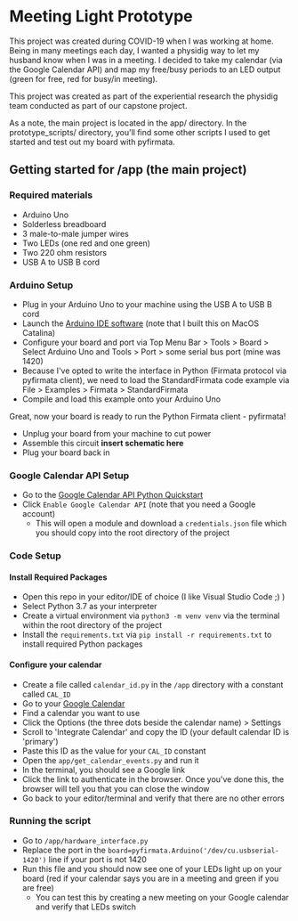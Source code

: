 # Meeting Light Prototype
This project was created during COVID-19 when I was working at home. Being in many meetings each day, I wanted a physidig way to let my husband know when I was in a meeting. I decided to take my calendar (via the Google Calendar API) and map my free/busy periods to an LED output (green for free, red for busy/in meeting). 

This project was created as part of the experiential research the physidig team conducted as part of our capstone project.

As a note, the main project is located in the app/ directory. In the prototype_scripts/ directory, you'll find some other scripts I used to get started and test out my board with pyfirmata.

## Getting started for /app (the main project)
### Required materials
- Arduino Uno
- Solderless breadboard
- 3 male-to-male jumper wires
- Two LEDs (one red and one green)
- Two 220 ohm resistors
- USB A to USB B cord

### Arduino Setup
- Plug in your Arduino Uno to your machine using the USB A to USB B cord
- Launch the [Arduino IDE software](https://www.arduino.cc/en/main/software) (note that I built this on MacOS Catalina)
- Configure your board and port via Top Menu Bar > Tools > Board > Select Arduino Uno and Tools > Port > some serial bus port (mine was 1420)
- Because I've opted to write the interface in Python (Firmata protocol via pyfirmata client), we need to load the StandardFirmata code example via File > Examples > Firmata > StandardFirmata
- Compile and load this example onto your Arduino Uno 

Great, now your board is ready to run the Python Firmata client - pyfirmata!

- Unplug your board from your machine to cut power
- Assemble this circuit 
 __insert schematic here__
- Plug your board back in


### Google Calendar API Setup
- Go to the [Google Calendar API Python Quickstart](https://developers.google.com/calendar/quickstart/python)
- Click `Enable Google Calendar API` (note that you need a Google account)
  - This will open a module and download a `credentials.json` file which you should copy into the root directory of the project

### Code Setup
#### Install Required Packages
- Open this repo in your editor/IDE of choice (I like Visual Studio Code ;) )
- Select Python 3.7 as your interpreter
- Create a virtual environment via `python3 -m venv venv` via the terminal within the root directory of the project
- Install the `requirements.txt` via `pip install -r requirements.txt` to install required Python packages

#### Configure your calendar
- Create a file called `calendar_id.py` in the `/app` directory with a constant called `CAL_ID`
- Go to your [Google Calendar](https://calendar.google.com/calendar/r) 
- Find a calendar you want to use
- Click the Options (the three dots beside the calendar name) > Settings 
- Scroll to 'Integrate Calendar' and copy the ID (your default calendar ID is 'primary')
- Paste this ID as the value for your `CAL_ID` constant
- Open the `app/get_calendar_events.py` and run it
- In the terminal, you should see a Google link 
- Click the link to authenticate in the browser. Once you've done this, the browser will tell you that you can close the window
- Go back to your editor/terminal and verify that there are no other errors


### Running the script
- Go to `/app/hardware_interface.py`
- Replace the port in the `board=pyfirmata.Arduino('/dev/cu.usbserial-1420')` line if your port is not 1420
- Run this file and you should now see one of your LEDs light up on your board (red if your calendar says you are in a meeting and green if you are free)
  - You can test this by creating a new meeting on your Google calendar and verify that LEDs switch
  



